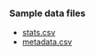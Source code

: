 ### Sample data files
 * [stats.csv](https://github.com/ibm-watson-data-lab/medium-publication-stats/blob/master/assets/stats.csv)
 * [metadata.csv](https://github.com/ibm-watson-data-lab/medium-publication-stats/blob/master/assets/metadata.csv)
